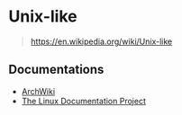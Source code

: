 # Unix-like

> <https://en.wikipedia.org/wiki/Unix-like>

## Documentations

- [ArchWiki](https://wiki.archlinux.org/)
- [The Linux Documentation Project](https://tldp.org/)
